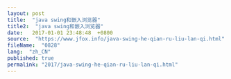 ```yaml
---
layout: post
title:  "java swing和嵌入浏览器"
title2:  "java swing和嵌入浏览器"
date:   2017-01-01 23:48:48  +0800
source:  "https://www.jfox.info/java-swing-he-qian-ru-liu-lan-qi.html"
fileName:  "0828"
lang:  "zh_CN"
published: true
permalink: "2017/java-swing-he-qian-ru-liu-lan-qi.html"
---
```



